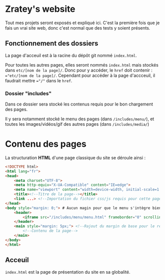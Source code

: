 # Zratey's website
Tout mes projets seront exposés et expliqué ici. C'est la première fois que je fais un vrai site web, donc c'est normal que des tests y soient présents.

## Fonctionnement des dossiers
La page d'acceuil est à la racine du dépôt git nommé `index.html`.

Pour toutes les autres pages, elles seront nommés `index.html` mais stockés dans `etc/[nom de la page]/`. Donc pour y accéder, le `href` doit contenir : `="etc/[nom de la page]/`. Cependant pour accéder à la page d'accceuil, il faudrait mettre `="/"` dans le `href`.

### Dossier "includes"
Dans ce dossier sera stocké les contenus requis pour le bon chargement des pages.

Il y sera notamment stocké le menu des pages (dans `/includes/menu/`), et toutes les images/vidéos/gif des autres pages (dans `/includes/media/`)

# Contenu des pages
La structuration **HTML** d'une page classique du site se déroule ainsi :
```html
<!DOCTYPE html>
<html lang="fr">
<head>
    <meta charset="UTF-8">
    <meta http-equiv="X-UA-Compatible" content="IE=edge">
    <meta name="viewport" content="width=device-width, initial-scale=1.0">
    <title><!--Titre de la page--></title>
    <link ...> <!--Importation du fichier css/js requis pour cette page-->
</head>
<body style="margin: 0;"> # Aucun magin pour que le menu s'intègre bien dans la page
    <header>
        <iframe src="/includes/menu/menu.html" frameborder="0" scrolling="no" style="width: 100%;"></iframe> <!--Intégration de la page du menu-->
    </header>
    <main style="margin: 5px;"> <!--Rajout du margin de base pour le reste de la page-->
        <!--Contenu de la page-->
    </main>
</body>
</html>
```
## Acceuil
`index.html` est la page de présentation du site en sa globalité.